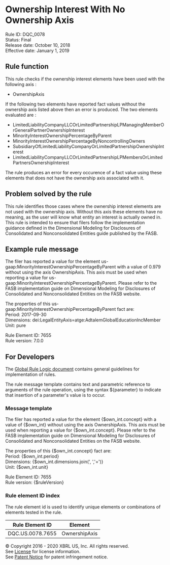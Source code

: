 # Ownership Interest With No Ownership Axis
Rule ID: DQC_0078  
Status: Final  
Release date: October 10, 2018  
Effective date: January 1, 2019 

## Rule function 
This rule checks if the ownership interest elements have been used with the following axis :

- OwnershipAxis

If the following two elements have reported fact values without the ownership axis listed above then an error is produced. The two elements evaluated are :

- LimitedLiabilityCompanyLLCOrLimitedPartnershipLPManagingMemberOrGeneralPartnerOwnershipInterest
- MinorityInterestOwnershipPercentageByParent
- MinorityInterestOwnershipPercentageByNoncontrollingOwners
- SubsidiaryOfLimitedLiabilityCompanyOrLimitedPartnershipOwnershipInterest
- LimitedLiabilityCompanyLLCOrLimitedPartnershipLPMembersOrLimitedPartnersOwnershipInterest

The rule produces an error for every occurence of a fact value using these elements that does not have the ownership axis associated with it.  

## Problem solved by the rule
This rule identifies those cases where the ownership interest elements are not used with the ownership axis. Without this axis these elements have no meaning, as the user will know what entity an interest is actually owned in. This rule is intended to ensure that filers follow the implementation guidance defined in the Dimensional Modeling for Disclosures of Consolidated and Nonconsolidated Entities guide published by the FASB.  

## Example rule message
The filer has reported a value for the element us-gaap:MinorityInterestOwnershipPercentageByParent with a value of 0.979 without using the axis OwnershipAxis. This axis must be used when reporting a value for us-gaap:MinorityInterestOwnershipPercentageByParent. Please refer to the FASB implementation guide on Dimensional Modeling for Disclosures of Consolidated and Nonconsolidated Entities on the FASB website.  

The properties of this us-gaap:MinorityInterestOwnershipPercentageByParent fact are:  
Period: 2017-09-30  
Dimensions: dei:LegalEntityAxis=atge:AdtalemGlobalEducationIncMember  
Unit: pure

Rule Element ID: 7655  
Rule version: 7.0.0

## For Developers
The [Global Rule Logic document](https://github.com/DataQualityCommittee/dqc_us_rules/blob/master/docs/GlobalRuleLogic.md) contains general guidelines for implementation of rules.  

The rule message template contains text and parametric reference to arguments of the rule operation, using the syntax ${parameter} to indicate that insertion of a parameter's value is to occur.  

### Message template
The filer has reported a value for the element {$own_int.concept} with a value of {$own_int} without using the axis OwnershipAxis. This axis must be used when reporting a value for {$own_int.concept}. Please refer to the FASB implementation guide on Dimensional Modeling for Disclosures of Consolidated and Nonconsolidated Entities on the FASB website.  

The properties of this {$own_int.concept} fact are:  
Period: {$own_int.period}  
Dimensions: {$own_int.dimensions.join(', ','=')}  
Unit: {$own_int.unit}

Rule Element ID: 7655  
Rule version: {$ruleVersion}

### Rule element ID index 
The rule element id is used to identify unique elements or combinations of elements tested in the rule. 

|Rule Element ID|Element|
|--------|--------|
|DQC.US.0078.7655|OwnershipAxis|

© Copyright 2016 - 2020 XBRL US, Inc. All rights reserved.   
See [License](https://xbrl.us/dqc-license) for license information.  
See [Patent Notice](https://xbrl.us/dqc-patent) for patent infringement notice.  
